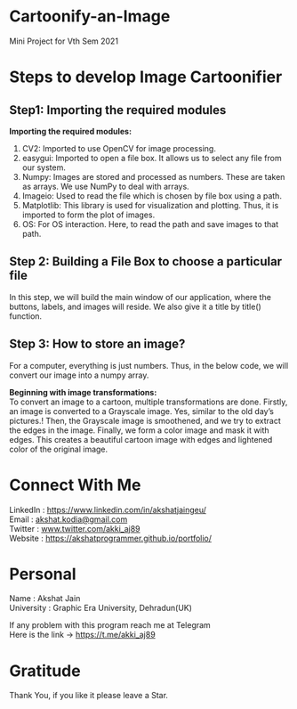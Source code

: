 # Cartoonify-an-Image
Mini Project for Vth Sem 2021

# Steps to develop Image Cartoonifier

## Step1: Importing the required modules
<b> Importing the required modules: </b></br>
1. CV2: Imported to use OpenCV for image processing.</br>
2. easygui: Imported to open a file box. It allows us to select any file from our system.</br>
3. Numpy: Images are stored and processed as numbers. These are taken as arrays. We use NumPy to deal with arrays.</br>
4. Imageio: Used to read the file which is chosen by file box using a path.</br>
5. Matplotlib: This library is used for visualization and plotting. Thus, it is imported to form the plot of images.</br>
6. OS: For OS interaction. Here, to read the path and save images to that path.</br>

## Step 2: Building a File Box to choose a particular file
In this step, we will build the main window of our application, where the buttons, labels, and images will reside. We also give it a title by title() function.</br>

## Step 3: How to store an image?
For a computer, everything is just numbers. Thus, in the below code, we will convert our image into a numpy array.</br>

<b>Beginning with image transformations:</b></br>
To convert an image to a cartoon, multiple transformations are done. Firstly, an image is converted to a Grayscale image. Yes, similar to the old day’s pictures.! Then, the Grayscale image is smoothened, and we try to extract the edges in the image. Finally, we form a color image and mask it with edges. This creates a beautiful cartoon image with edges and lightened color of the original image.

# Connect With Me
LinkedIn : https://www.linkedin.com/in/akshatjaingeu/<br/>
Email : akshat.kodia@gmail.com<br/>
Twitter : www.twitter.com/akki_aj89<br/>
Website : https://akshatprogrammer.github.io/portfolio/

# Personal
Name : Akshat Jain<br/>
University : Graphic Era University, Dehradun(UK)

If any problem with this program reach me at Telegram<br/>
Here is the link -> https://t.me/akki_aj89

# Gratitude
Thank You, if you like it please leave a Star.
